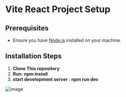 # Vite React Project Setup

## Prerequisites
- Ensure you have [Node.js](https://nodejs.org/) installed on your machine.

## Installation Steps

1. **Clone This repository**
2. **Run: npm install**
3. **start development server : npm run dev**
 
    
![image](https://github.com/user-attachments/assets/711bb2a5-4b56-48f2-9ad7-fc6113f6bdfc)
